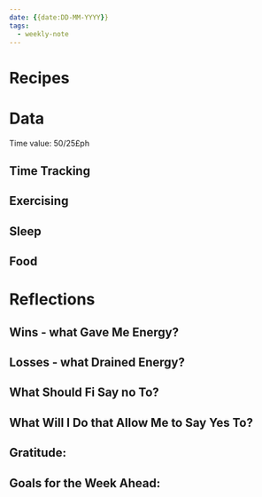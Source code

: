 ```yaml
---
date: {{date:DD-MM-YYYY}}
tags:
  - weekly-note
---
```

# Recipes
# Data
Time value: 50/25£ph
## Time Tracking

## Exercising

## Sleep

## Food
# Reflections
## Wins - what Gave Me Energy?

## Losses - what Drained Energy?

## What Should Fi Say no To?

## What Will I Do that Allow Me to Say Yes To?

## Gratitude:
## Goals for the Week Ahead: